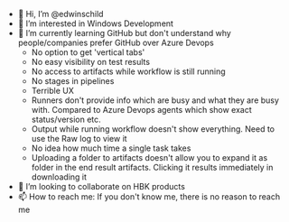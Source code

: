 - 👋 Hi, I’m @edwinschild
- 👀 I’m interested in Windows Development
- 🌱 I’m currently learning GitHub but don't understand why people/companies prefer GitHub over Azure Devops
   - No option to get 'vertical tabs'
   - No easy visibility on test results
   - No access to artifacts while workflow is still running
   - No stages in pipelines
   - Terrible UX
   - Runners don't provide info which are busy and what they are busy with. Compared to Azure Devops agents which show exact status/version etc.
   - Output while running workflow doesn't show everything. Need to use the Raw log to view it
   - No idea how much time a single task takes
   - Uploading a folder to artifacts doesn't allow you to expand it as folder in the end result artifacts. Clicking it results immediately in downloading it
- 💞️ I’m looking to collaborate on HBK products
- 📫 How to reach me: If you don't know me, there is no reason to reach me

<!---
edwinschild/edwinschild is a ✨ special ✨ repository because its `README.md` (this file) appears on your GitHub profile.
You can click the Preview link to take a look at your changes.
--->
